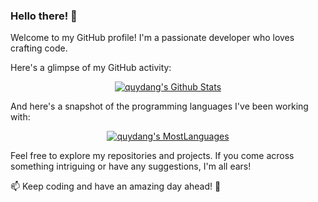 ### Hello there! 👋

Welcome to my GitHub profile! I'm a passionate developer who loves crafting code.

Here's a glimpse of my GitHub activity:

<div align="center">
  <a href="https://github.com/quydang04"><img alt="quydang's Github Stats" src="https://github-readme-stats.vercel.app/api/?username=quydang04&show_icons=true&include_all_commits=true&count_private=true&theme=dracula&rank_icon=github&hide_border=true"/></a>
</div>

And here's a snapshot of the programming languages I've been working with:

<div align="center">
  <a href="https://github.com/quydang04"><img alt="quydang's MostLanguages" src="https://denvercoder1-github-readme-stats.vercel.app/api/top-langs/?username=quydang04&langs_count=8&layout=compact&theme=dracula&hide_border=true&icon_color=F8D866"/></a>
</div>

Feel free to explore my repositories and projects. If you come across something intriguing or have any suggestions, I'm all ears!

📫 Keep coding and have an amazing day ahead! 🚀
